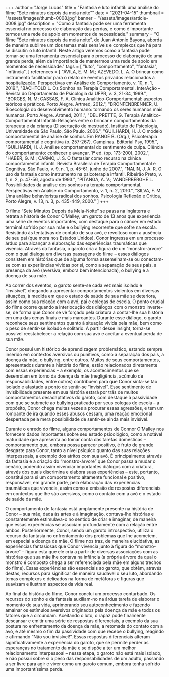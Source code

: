 +++
author = "Jorge Lucas"
title = "Fantasia e luto infantil: uma análise do filme “Sete minutos depois da meia noite”"
date = "2021-04-15"
thumbnail = "/assets/images/thumb-0008.jpg"
banner = "/assets/images/article-0008.jpg"
description = "Como a fantasia pode ser uma ferramenta essencial no processo de elaboração das perdas, e como é importante termos uma rede de apoio em momentos de necessidade."
summary = "O filme “Sete minutos depois da meia noite”, de Juan Antonio Bayona, aborda de maneira sublime um dos temas mais sensíveis e complexos que há para se discutir: o luto infantil. Neste artigo veremos como a fantasia pode tornar-se uma ferramenta essencial para o processo de elaboração de uma grande perda, além da importância de mantermos uma rede de apoio em momentos de necessidade."
tags = [
    "luto",
    "comportamento",
    "fantasia",
    "infância",
]
references = [
"ÁVILA, E. M. M.; AZEVEDO, L. A. O brincar como instrumento facilitador para o relato de eventos privados relacionados à hospitalização. Perspectivas em Análise do Comportamento, v. 10, n. 1, 2019.",
"BACHTOLD L. Os Sonhos na Terapia Comportamental. InterAção – Revista do Departamento de Psicologia da UFPR, v. 3, 21-34, 1999.",
"BORGES, N. M; CASSAS, F. A. Clínica Analítico-Comportamental: aspectos teóricos e práticos. Porto Alegre. Artmed, 2012.",
"BRONFENBRENNER, U. Bioecologia do desenvolvimento humano: tornando os seres humanos mais humanos. Porto Alegre. Artmed, 2011.",
"DEL PRETTE, G. Terapia Analítico-Comportamental Infantil: Relações entre o brincar e comportamentos da terapeuta e da criança (Dissertação de mestrado). Instituto de Psicologia, Universidade de São Paulo, São Paulo. 2006.",
"GUILHARDI, H. J. O modelo comportamental de análise de sonhos. Em RANGÉ B. (Org.), Psicoterapia comportamental e cognitiva (p. 257-267). Campinas. Editorial Psy, 1995.",
"GUILHARDI, H. J. Análise comportamental do sentimento de culpa. Ciência do comportamento: conhecer e avançar. 1ª ed. (pp. 173-200), 2002.",
"HABER, G. M.; CARMO, J. S. O fantasiar como recurso na clínica comportamental infantil. Revista Brasileira de Terapia Comportamental e Cognitiva.  São Paulo, v. 9, n. 1, p. 45-61, junho de 2007.",
"NALIN, J. A. R. O uso da fantasia como instrumento na psicoterapia infantil.  Ribeirão Preto, v. 1, n. 2, p. 47-56, agosto de 1993.",
"PITANGA, A. V.; VANDERBERGHE L. Possibilidades da análise dos sonhos na terapia comportamental. Perspectivas em Análise do Comportamento, v. 1, n. 2, 2010.",
"SILVA, F. M. Uma análise behaviorista radical dos sonhos. Psicologia Reflexão e Crítica, Porto Alegre, v. 13, n. 3, p. 435-449, 2000."
]
+++

O filme “Sete Minutos Depois da Meia-Noite” se passa na Inglaterra e retrata a história de Conor O’Malley, um garoto de 13 anos que experiencia uma série de eventos importantes, com destaque para o câncer em estado terminal sofrido por sua mãe e o bullying recorrente que sofre na escola. Resistindo às tentativas de contato de sua avó, e revoltoso com a ausência de seu pai (que mora nos Estados Unidos), Conor ingressa em um processo árduo para alcançar a elaboração das experiências traumáticas que vivencia. Através da fantasia, o garoto cria a figura de um “monstro-árvore” com o qual dialoga em diversas passagens do filme – esses diálogos consistem em histórias que de alguma forma assemelham-se ou conectam-se com as experiências vividas por si, como a separação de seus pais, a presença da avó (aversiva, embora bem intencionada), o bullying e a doença de sua mãe.

Ao correr dos eventos, o garoto sente-se cada vez mais isolado e “invisível”, chegando a apresentar comportamentos violentos em diversas situações, à medida em que o estado de saúde de sua mãe se deteriora, assim como sua relação com a avó, pai e colegas de escola. O ponto crucial do filme ocorre quando a interlocução dos diálogos com o monstro inverte-se, de forma que Conor se vê forçado pela criatura a contar-lhe sua história em uma das cenas finais e mais marcantes. Durante esse diálogo, o garoto reconhece seus sentimentos quanto à situação vivida pela mãe, bem como o peso de sentir-se isolado e solitário. A partir desse insight, torna-se possível reestabelecer a relação com sua avó e aceitar a eventual perda de sua mãe.

Conor possui um histórico de aprendizagem problemático, estando sempre inserido em contextos aversivos ou punitivos, como a separação dos pais, a doença da mãe, o bullying, entre outros. Muitos de seus comportamentos, apresentados durante a história do filme, estão relacionados diretamente com essas experiências – a exemplo, os acontecimentos que se desenrolam em torno da doença da mãe (negligência, acúmulo de responsabilidades, entre outros) contribuem para que Conor sinta-se tão isolado e afastado a ponto de sentir-se “invisível”. Esse sentimento de invisibilidade presente em sua história estará por trás de muitos comportamentos desadaptativos do garoto, com destaque à passividade com que se submete ao bullying praticado por seus colegas de escola – a propósito, Conor chega muitas vezes a procurar essas agressões, e tem um rompante de ira quando esses abusos cessam, uma reação emocional despertada pela mera possibilidade de sentir-se ainda mais invisível.

Durante o enredo do filme, alguns comportamentos de Connor O’Malley nos fornecem dados importantes sobre seu estado psicológico, como a notável maturidade que apresenta ao tomar conta das tarefas domésticas – comportamento que, embora possa parecer positivo, é fruto de grande desgaste para Conor, tanto a nível psíquico quanto das suas relações interpessoais, a exemplo dos atritos com sua avó. É principalmente através da fantasia e a criação do “monstro-árvore” que Conor passa a mudar o cenário, podendo assim vivenciar importantes diálogos com a criatura, através dos quais discrimina e elabora suas experiências – este, portanto, constitui para si um comportamento altamente funcional e positivo, responsável, em grande parte, pela elaboração das experiências traumáticas que vivencia, assim como a emissão de respostas diferenciais em contextos que lhe são aversivos, como o contato com a avó e o estado de saúde da mãe.

O comportamento de fantasia está amplamente presente na história de Conor – sua mãe, dada às artes e à imaginação, contava-lhe histórias e constantemente estimulava-o no sentido de criar e imaginar, de maneira que essas experiências se associam profundamente com a relação entre ambos. Posteriormente, Conor, sendo um garoto introspectivo, utiliza o recurso da fantasia no enfrentamento dos problemas que lhe acometem, em especial a doença da mãe. O filme nos traz, de maneira elucidativa, as experiências fantasiosas que Conor vivencia junto à figura do “monstro-árvore” – figura esta que ele cria a partir de diversas associações com as histórias que sua mãe lhe contava na infância (a própria árvore da qual o monstro é composto chega a ser referenciada pela mãe em alguns trechos do filme). Essas experiências são essenciais ao garoto, que obtêm, através destas, recursos para significar de maneira saudável o seu luto, abordando temas complexos e delicados na forma de metáforas e figuras que suavizam e ilustram aspectos da vida real.

Ao final da história do filme, Conor conclui um processo conturbado. Os recursos do sonho e da fantasia auxiliam-no na árdua tarefa de elaborar o momento de sua vida, aprimorando seu autoconhecimento e fazendo amainar os estímulos aversivos originados pela doença da mãe e todos os fatores que a circundam. Aceitando o luto, o rapaz pode finalmente descansar e emitir uma série de respostas diferenciais, a exemplo da sua postura no enfrentamento da doença da mãe, a retomada do contato com a avó, e até mesmo o fim da passividade com que recebe o bullying, reagindo e afirmando “Não sou invisível!”. Essas respostas diferenciais alteram significativamente a experiência do garoto, que se permite perder as esperanças no tratamento da mãe e se dispõe a ter um melhor relacionamento interpessoal – nessa etapa, o garoto não está mais isolado, e não possui sobre si o peso das responsabilidades de um adulto, passando a ser livre para agir e viver como um garoto comum, embora tenha sofrido uma importantíssima perda.
